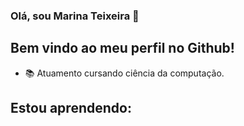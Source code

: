 ### Olá, sou Marina Teixeira 👋

## Bem vindo ao meu perfil no Github!

+ 📚 Atuamento cursando ciência da computação.

## Estou aprendendo:


<!--
**Marina-teixeira/Marina-teixeira** is a ✨ _special_ ✨ repository because its `README.md` (this file) appears on your GitHub profile.

Here are some ideas to get you started:

- 🔭 I’m currently working on ...
- 🌱 I’m currently learning ...
- 👯 I’m looking to collaborate on ...
- 🤔 I’m looking for help with ...
- 💬 Ask me about ...
- 📫 How to reach me: ...
- 😄 Pronouns: ...
- ⚡ Fun fact: ...
-->
